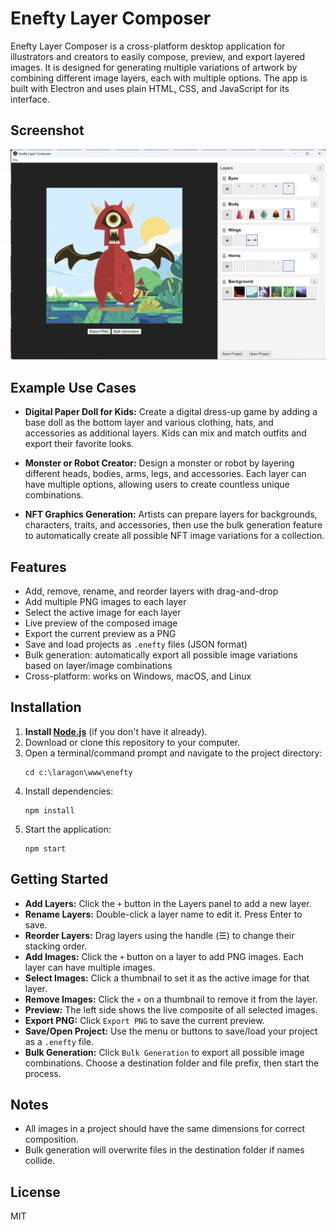 # Enefty Layer Composer

Enefty Layer Composer is a cross-platform desktop application for illustrators and creators to easily compose, preview, and export layered images. It is designed for generating multiple variations of artwork by combining different image layers, each with multiple options. The app is built with Electron and uses plain HTML, CSS, and JavaScript for its interface.

## Screenshot

![Enefty Layer Composer Screenshot](screenshot.png)

## Example Use Cases

- **Digital Paper Doll for Kids:**
  Create a digital dress-up game by adding a base doll as the bottom layer and various clothing, hats, and accessories as additional layers. Kids can mix and match outfits and export their favorite looks.

- **Monster or Robot Creator:**
  Design a monster or robot by layering different heads, bodies, arms, legs, and accessories. Each layer can have multiple options, allowing users to create countless unique combinations.

- **NFT Graphics Generation:**
  Artists can prepare layers for backgrounds, characters, traits, and accessories, then use the bulk generation feature to automatically create all possible NFT image variations for a collection.

## Features
- Add, remove, rename, and reorder layers with drag-and-drop
- Add multiple PNG images to each layer
- Select the active image for each layer
- Live preview of the composed image
- Export the current preview as a PNG
- Save and load projects as `.enefty` files (JSON format)
- Bulk generation: automatically export all possible image variations based on layer/image combinations
- Cross-platform: works on Windows, macOS, and Linux

## Installation

1. **Install [Node.js](https://nodejs.org/)** (if you don't have it already).
2. Download or clone this repository to your computer.
3. Open a terminal/command prompt and navigate to the project directory:
   ```
   cd c:\laragon\www\enefty
   ```
4. Install dependencies:
   ```
   npm install
   ```
5. Start the application:
   ```
   npm start
   ```

## Getting Started

- **Add Layers:** Click the `+` button in the Layers panel to add a new layer.
- **Rename Layers:** Double-click a layer name to edit it. Press Enter to save.
- **Reorder Layers:** Drag layers using the handle (☰) to change their stacking order.
- **Add Images:** Click the `+` button on a layer to add PNG images. Each layer can have multiple images.
- **Select Images:** Click a thumbnail to set it as the active image for that layer.
- **Remove Images:** Click the `×` on a thumbnail to remove it from the layer.
- **Preview:** The left side shows the live composite of all selected images.
- **Export PNG:** Click `Export PNG` to save the current preview.
- **Save/Open Project:** Use the menu or buttons to save/load your project as a `.enefty` file.
- **Bulk Generation:** Click `Bulk Generation` to export all possible image combinations. Choose a destination folder and file prefix, then start the process.

## Notes
- All images in a project should have the same dimensions for correct composition.
- Bulk generation will overwrite files in the destination folder if names collide.

## License
MIT

